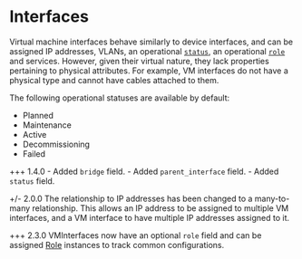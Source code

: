 # Interfaces

Virtual machine interfaces behave similarly to device interfaces, and can be assigned IP addresses, VLANs, an operational [`status`](../../platform-functionality/status.md), an operational [`role`](../../platform-functionality/role.md) and services. However, given their virtual nature, they lack properties pertaining to physical attributes. For example, VM interfaces do not have a physical type and cannot have cables attached to them.

The following operational statuses are available by default:

* Planned
* Maintenance
* Active
* Decommissioning
* Failed

+++ 1.4.0
    - Added `bridge` field.
    - Added `parent_interface` field.
    - Added `status` field.

+/- 2.0.0
    The relationship to IP addresses has been changed to a many-to-many relationship. This allows an IP address to be assigned to multiple VM interfaces, and a VM interface to have multiple IP addresses assigned to it.

+++ 2.3.0
    VMInterfaces now have an optional `role` field and can be assigned [Role](../../platform-functionality/role.md) instances to track common configurations.
